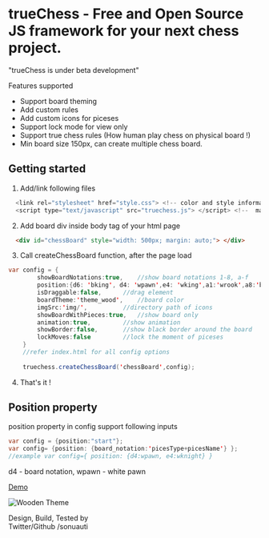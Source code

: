 # trueChess - Free and Open Source JS framework for your next chess project.

"trueChess is under beta development"

Features supported
- Support board theming
- Add custom rules
- Add custom icons for piceses 
- Support lock mode for view only
- Support true chess rules (How human play chess on physical board !)
- Min board size 150px, can create multiple chess board.


## Getting started

1.  Add/link following files
```java
  <link rel="stylesheet" href="style.css"> <!-- color and style information -->
  <script type="text/javascript" src="truechess.js"> </script> <!--  main js file -->
```

2.  Add board div inside body tag of your html page

```html
  <div id="chessBoard" style="width: 500px; margin: auto;"> </div>
```

3.  Call createChessBoard function, after the page load

```java
var config = {
		showBoardNotations:true,	//show board notations 1-8, a-f
		position:{d6: 'bking', d4: 'wpawn',e4: 'wking',a1:'wrook',a8:'brook'}, // either "start" or position object
		isDraggable:false,		//drag element			
		boardTheme:'theme_wood',	//board color
		imgSrc:'img/',			//directory path of icons
		showBoardWithPieces:true,	//show board only
		animation:true, 		//show animation 
		showBorder:false,		//show black border around the board
		lockMoves:false			//lock the moment of piceses
	}
	//refer index.html for all config options
		
	truechess.createChessBoard('chessBoard',config);

 ```
 
4.  That's it !

## Position property

position property in config support following inputs

```java
var config = {position:"start"};
var config= {position: {board_notation:'picesType+picesName'} };
//example var config={ position: {d4:wpawn, e4:wknight} }
```
	
d4 - board notation, wpawn  - white pawn



[Demo](https://htmlpreview.github.io/?https://github.com/sonuauti/trueChess/blob/main/demo.html)

![Wooden Theme](https://github.com/sonuauti/trueChess/blob/main/examples/auto_demo.gif)


Design, Build, Tested by   
Twitter/Github /sonuauti
